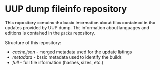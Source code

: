 UUP dump fileinfo repository
============================

This repository contains the basic information about files contained in the 
updates provided by UUP dump. The information about languages and editions
is contained in the `packs` repository.

Structure of this repository:
  * *cache.json* - merged metadata used for the update listings
  * *metadata* - basic metadata used to identify the builds
  * *full* - full file information (hashes, sizes, etc.)
